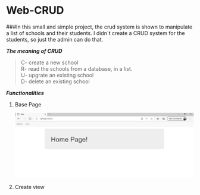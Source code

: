 # Web-CRUD

###In this small and simple project, the crud system is shown to manipulate a list of schools and their students. I didn´t create a CRUD system for the students, so just the admin can do that.

***The meaning of CRUD***
> C- create a new school \
> R- read the schools from a database, in a list. \
> U- upgrate an existing school \
> D- delete an existing school


***Functionalities***
1. Base Page

   <img src="projeto/school_1.png"  width=600>
   
2. Create view



